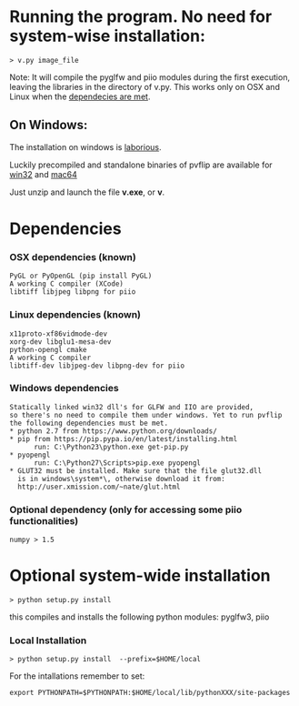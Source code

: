 # Running the program. No need for system-wise installation:

    > v.py image_file

Note: It will compile the pyglfw and piio modules during the first execution, 
leaving the libraries in the directory of v.py. This works only on OSX and Linux 
when the [dependecies are met](#dependencies).

## On Windows: 

The installation on windows is [laborious](#windows-dependencies).

Luckily precompiled and standalone binaries of pvflip are available for [win32](https://github.com/gfacciol/pvflip/releases/download/v0.4/pvflip_win32.zip) and [mac64](https://github.com/gfacciol/pvflip/releases/download/v0.4/pvflip_mac64.zip)

Just unzip and launch the file **v.exe**, or **v**.


# Dependencies

### OSX dependencies (known)
    PyGL or PyOpenGL (pip install PyGL)
    A working C compiler (XCode)
    libtiff libjpeg libpng for piio


### Linux dependencies (known)
    x11proto-xf86vidmode-dev
    xorg-dev libglu1-mesa-dev
    python-opengl cmake 
    A working C compiler
    libtiff-dev libjpeg-dev libpng-dev for piio


### Windows dependencies
    Statically linked win32 dll's for GLFW and IIO are provided, 
    so there's no need to compile them under windows. Yet to run pvflip 
    the following dependencies must be met.
    * python 2.7 from https://www.python.org/downloads/
    * pip from https://pip.pypa.io/en/latest/installing.html
          run: C:\Python23\python.exe get-pip.py
    * pyopengl
          run: C:\Python27\Scripts>pip.exe pyopengl
    * GLUT32 must be installed. Make sure that the file glut32.dll 
      is in windows\system*\, otherwise download it from: 
      http://user.xmission.com/~nate/glut.html

### Optional dependency (only for accessing some piio functionalities)
    numpy > 1.5
    
    

# Optional system-wide installation

    > python setup.py install 

this compiles and installs the following python modules: pyglfw3, piio

### Local Installation 

    > python setup.py install  --prefix=$HOME/local

For the intallations remember to set:

    export PYTHONPATH=$PYTHONPATH:$HOME/local/lib/pythonXXX/site-packages

